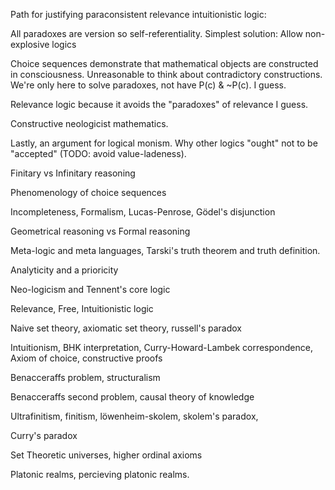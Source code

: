 
Path for justifying paraconsistent relevance intuitionistic logic:

All paradoxes are version so self-referentiality. Simplest solution: Allow non-explosive logics

Choice sequences demonstrate that mathematical objects are constructed in consciousness. Unreasonable to think about contradictory constructions. We're only here to solve paradoxes, not have P(c) & ~P(c). I guess.

Relevance logic because it avoids the "paradoxes" of relevance I guess. 

Constructive neologicist mathematics. 

Lastly, an argument for logical monism. Why other logics "ought" not to be "accepted" (TODO: avoid value-ladeness).




Finitary vs Infinitary reasoning

Phenomenology of choice sequences

Incompleteness, Formalism, Lucas-Penrose, Gödel's disjunction

Geometrical reasoning vs Formal reasoning

Meta-logic and meta languages, Tarski's truth theorem and truth definition.

Analyticity and a prioricity

Neo-logicism and Tennent's core logic

Relevance, Free, Intuitionistic logic

Naive set theory, axiomatic set theory, russell's paradox

Intuitionism, BHK interpretation, Curry-Howard-Lambek correspondence, Axiom of choice, constructive proofs

Benacceraffs problem, structuralism

Benacceraffs second problem, causal theory of knowledge

Ultrafinitism, finitism, löwenheim-skolem, skolem's paradox, 

Curry's paradox

Set Theoretic universes, higher ordinal axioms

Platonic realms, percieving platonic realms.

